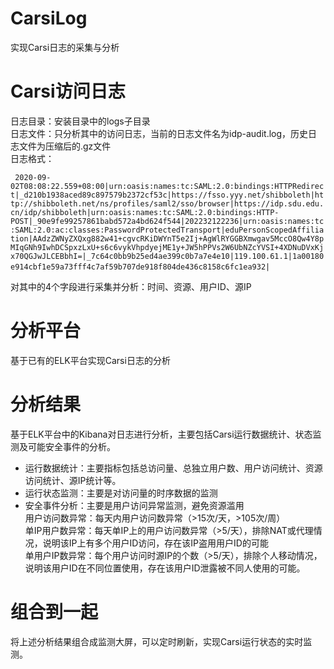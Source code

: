 # CarsiLog
实现Carsi日志的采集与分析
# Carsi访问日志  
日志目录：安装目录中的logs子目录  
日志文件：只分析其中的访问日志，当前的日志文件名为idp-audit.log，历史日志文件为压缩后的.gz文件  
日志格式：

` ` `
2020-09-02T08:08:22.559+08:00|urn:oasis:names:tc:SAML:2.0:bindings:HTTPRedirect|_d210b1938aced89c897579b2372cf53c|https://fsso.yyy.net/shibboleth|http://shibboleth.net/ns/profiles/saml2/sso/browser|https://idp.sdu.edu.cn/idp/shibboleth|urn:oasis:names:tc:SAML:2.0:bindings:HTTP-POST|_90e9fe99257861babd572a4bd624f544|202232122236|urn:oasis:names:tc:SAML:2.0:ac:classes:PasswordProtectedTransport|eduPersonScopedAffiliation|AAdzZWNyZXQxg882w41+cgvcRKiDWYnT5e2Ij+AgWlRYGGBXmwgav5MccO8Qw4Y8pMIqGNh9IwhDCSpxzLxU+s6c6vykVhpdyejME1y+JW5hPPVs2W6UbNZcYVSI+4XDNuDVxKjx70QGJwJLCEBbhI=|_7c64c0bb9b25ed4ae399c0b7a7e4e10|119.100.61.1|1a00180e914cbf1e59a73fff4c7af59b707de918f804de436c8158c6fc1ea932|
` ` `
 
对其中的4个字段进行采集并分析：时间、资源、用户ID、源IP
# 分析平台
基于已有的ELK平台实现Carsi日志的分析
# 分析结果
基于ELK平台中的Kibana对日志进行分析，主要包括Carsi运行数据统计、状态监测及可能安全事件的分析。
* 运行数据统计：主要指标包括总访问量、总独立用户数、用户访问统计、资源访问统计、源IP统计等。
* 运行状态监测：主要是对访问量的时序数据的监测
* 安全事件分析：主要是用户访问异常监测，避免资源滥用  
  用户访问数异常：每天内用户访问数异常（>15次/天，>105次/周）  
  单IP用户数异常：每天单IP上的用户访问数异常（>5/天），排除NAT或代理情况，说明该IP上有多个用户ID访问，存在该IP盗用用户ID的可能  
  单用户IP数异常：每个用户访问时源IP的个数（>5/天），排除个人移动情况，说明该用户ID在不同位置使用，存在该用户ID泄露被不同人使用的可能。  
# 组合到一起
将上述分析结果组合成监测大屏，可以定时刷新，实现Carsi运行状态的实时监测。
